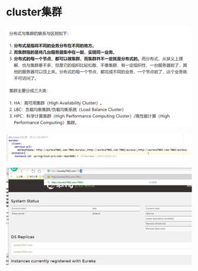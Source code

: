 # cluster集群

![](../.gitbook/assets/image%20%28209%29.png)

![](../.gitbook/assets/image%20%28210%29.png)

![](../.gitbook/assets/image%20%28213%29.png)

